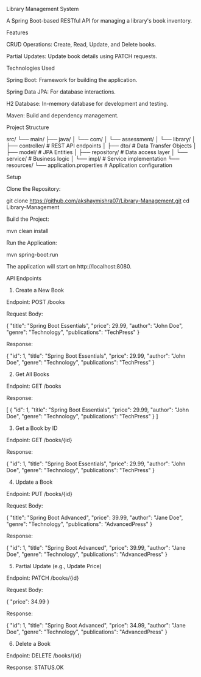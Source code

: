 Library Management System

A Spring Boot-based RESTful API for managing a library's book inventory.

Features

CRUD Operations: Create, Read, Update, and Delete books.

Partial Updates: Update book details using PATCH requests.

Technologies Used

Spring Boot: Framework for building the application.

Spring Data JPA: For database interactions.

H2 Database: In-memory database for development and testing.

Maven: Build and dependency management.

Project Structure

src/
 └── main/
     ├── java/
     │    └── com/
     │        └── assessment/
     │            └── library/
     │                ├── controller/          # REST API endpoints
     │                ├── dto/                 # Data Transfer Objects
     │                ├── model/               # JPA Entities
     │                ├── repository/          # Data access layer
     │                └── service/             # Business logic
     │                    └── impl/             # Service implementation
     └── resources/
          └── application.properties           # Application configuration


Setup

Clone the Repository:

git clone https://github.com/akshaymishra07/Library-Management.git
cd Library-Management


Build the Project:

mvn clean install


Run the Application:

mvn spring-boot:run


The application will start on http://localhost:8080.

API Endpoints
1. Create a New Book

Endpoint: POST /books

Request Body:

  {
    "title": "Spring Boot Essentials",
    "price": 29.99,
    "author": "John Doe",
    "genre": "Technology",
    "publications": "TechPress"
  }


Response:

  {
    "id": 1,
    "title": "Spring Boot Essentials",
    "price": 29.99,
    "author": "John Doe",
    "genre": "Technology",
    "publications": "TechPress"
  }

2. Get All Books

Endpoint: GET /books

Response:

  [
    {
      "id": 1,
      "title": "Spring Boot Essentials",
      "price": 29.99,
      "author": "John Doe",
      "genre": "Technology",
      "publications": "TechPress"
    }
  ]

3. Get a Book by ID

Endpoint: GET /books/{id}

Response:

  {
    "id": 1,
    "title": "Spring Boot Essentials",
    "price": 29.99,
    "author": "John Doe",
    "genre": "Technology",
    "publications": "TechPress"
  }

4. Update a Book

Endpoint: PUT /books/{id}

Request Body:

  {
    "title": "Spring Boot Advanced",
    "price": 39.99,
    "author": "Jane Doe",
    "genre": "Technology",
    "publications": "AdvancedPress"
  }


Response:

  {
    "id": 1,
    "title": "Spring Boot Advanced",
    "price": 39.99,
    "author": "Jane Doe",
    "genre": "Technology",
    "publications": "AdvancedPress"
  }

5. Partial Update (e.g., Update Price)

Endpoint: PATCH /books/{id}

Request Body:

  {
    "price": 34.99
  }


Response:

  {
    "id": 1,
    "title": "Spring Boot Advanced",
    "price": 34.99,
    "author": "Jane Doe",
    "genre": "Technology",
    "publications": "AdvancedPress"
  }

6. Delete a Book

Endpoint: DELETE /books/{id}

Response:
STATUS.OK
